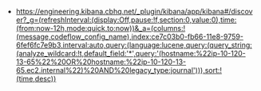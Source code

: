 * https://engineering.kibana.cbhq.net/_plugin/kibana/app/kibana#/discover?_g=(refreshInterval:(display:Off,pause:!f,section:0,value:0),time:(from:now-12h,mode:quick,to:now))&_a=(columns:!(message,codeflow_config_name),index:ce7c03b0-fb66-11e8-9759-6fef6fc7e9b3,interval:auto,query:(language:lucene,query:(query_string:(analyze_wildcard:!t,default_field:'*',query:'(hostname:%22ip-10-120-13-65%22%20OR%20hostname:%22ip-10-120-13-65.ec2.internal%22)%20AND%20legacy_type:journal'))),sort:!(time,desc))
